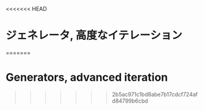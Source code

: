 
<<<<<<< HEAD
# ジェネレータ, 高度なイテレーション
=======
# Generators, advanced iteration
>>>>>>> 2b5ac971c1bd8abe7b17cdcf724afd84799b6cbd
